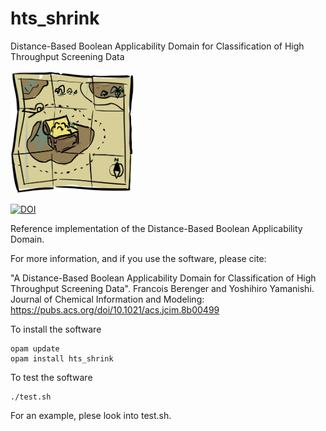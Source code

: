 # hts_shrink
Distance-Based Boolean Applicability Domain for
Classification of High Throughput Screening Data

<img src="DBBAD_logo.png" alt="logo" width="200"/>

[![DOI](https://zenodo.org/badge/DOI/10.5281/zenodo.1452088.svg)](https://doi.org/10.5281/zenodo.1452088)

Reference implementation of the Distance-Based Boolean Applicability Domain.

For more information, and if you use the software, please cite:

"A Distance-Based Boolean Applicability Domain for Classification
of High Throughput Screening Data".
Francois Berenger and Yoshihiro Yamanishi.
Journal of Chemical Information and Modeling:
https://pubs.acs.org/doi/10.1021/acs.jcim.8b00499

To install the software
```
opam update
opam install hts_shrink
```

To test the software
```
./test.sh
```

For an example, plese look into test.sh.

